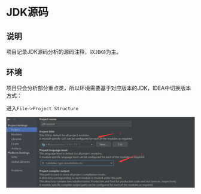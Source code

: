 # JDK源码

## 说明

项目记录JDK源码分析的源码注释，以`JDK8`为主。

## 环境

项目只会分析部分重点类，所以环境需要基于对应版本的JDK，IDEA中切换版本方式：

进入`File->Project Structure`

![设置Project SDK](note/images/env/env_1.png)
